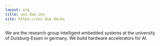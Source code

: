 ```yaml
---
layout: org
title: uni-due.ies
site: https://uni-due.de/es
---
```

We are the research group intelligent embedded systems at the university of Duisburg-Essen in germany. We build hardware accelerators for AI.

